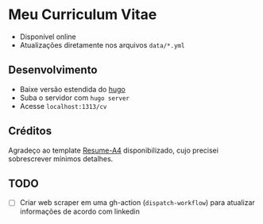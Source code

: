 # Meu Curriculum Vitae

- Disponível online
- Atualizações diretamente nos arquivos `data/*.yml`

## Desenvolvimento

- Baixe versão estendida do [hugo](https://github.com/gohugoio/hugo/releases)
- Suba o servidor com ``hugo server``
- Acesse ``localhost:1313/cv``

## Créditos

Agradeço ao template [Resume-A4](https://gitlab.com/mertbakir/resume-a4) disponibilizado, cujo precisei sobrescrever mínimos detalhes.

## TODO

- [ ] Criar web scraper em uma gh-action (`dispatch-workflow`) para atualizar informações de acordo com linkedin

